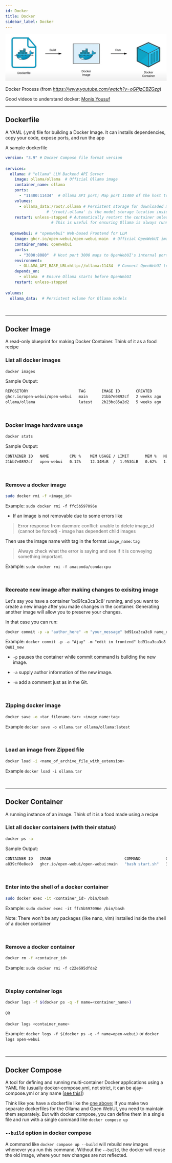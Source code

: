 ```yaml
---
id: Docker
title: Docker
sidebar_label: Docker
---
```


![Docker Process](Images/Docker%20Process.jpg)

Docker Process (from _https://www.youtube.com/watch?v=oGPjzCBZGzg_)

Good videos to understand docker: [Monis Yousuf](https://www.youtube.com/playlist?list=PLlrv2-wV8WA1eFpbPSIcLLYqJxZSPrISZ)

---


## Dockerfile

A YAML (.yml) file for building a Docker Image. It can installs dependencies, copy your code, expose ports, and run the app

A sample dockerfile

```yaml
version: "3.9" # Docker Compose file format version

services:
  ollama: # "ollama" LLM Backend API Server
    image: ollama/ollama  # Official Ollama image
    container_name: ollama
    ports:
      - "11400:11434"  # Ollama API port; Map port 11400 of the host to port 11434 of the container
    volumes:
      - ollama_data:/root/.ollama # Persistent storage for downloaded models
	  			  # '/root/.ollama' is the model storage location inside the container.
    restart: unless-stopped # Automatically restart the container unless it is explicitly stopped by the user.
    			    # This is useful for ensuring Ollama is always running after reboots or crashes.

  openwebui: # "openwebui" Web-based Frontend for LLM
    image: ghcr.io/open-webui/open-webui:main  # Official OpenWebUI image
    container_name: openwebui
    ports:
      - "3000:8080"  # Host port 3000 maps to OpenWebUI's internal port 8080
    environment:
      - OLLAMA_API_BASE_URL=http://ollama:11434  # Connect OpenWebUI to Ollama backend
    depends_on:
      - ollama  # Ensure Ollama starts before OpenWebUI
    restart: unless-stopped

volumes:
  ollama_data:  # Persistent volume for Ollama models
```

<br />

---

## Docker Image

A read-only blueprint for making Docker Container. Think of it as a food recipe

### List all docker images

```bash
docker images
```

Sample Output:

```bash
REPOSITORY                      TAG       IMAGE ID       CREATED         SIZE
ghcr.io/open-webui/open-webui   main      21bb7e0892cf   2 weeks ago     4.78GB
ollama/ollama                   latest    2b23bc85a2d2   5 weeks ago     2.27GB
```

<br />

### Docker image hardware usage

```bash
docker stats
```

Sample Output:

```bash
CONTAINER ID   NAME         CPU %    MEM USAGE / LIMIT       MEM %   NET I/O           BLOCK I/O      PIDS
21bb7e0892cf   open-webui   0.12%    12.34MiB  /  1.953GiB   0.62%   1.23kB / 4.56kB   7.89MB / 0B    5
```

<br />

### Remove a docker image

```bash
sudo docker rmi -f <image_id>
```
Example: ```sudo docker rmi -f ffc5b597096e```

* If an image is not removable due to some errors like
	
> Error response from daemon: conflict: unable to delete image_id (cannot be forced) - image has dependent child images

Then use the image name with tag in the format `image_name:tag`

> Always check what the error is saying and see if it is conveying something important.

Example: `sudo docker rmi -f anaconda/conda:cpu`

<br />

### Recreate new image after making changes to exisitng image

Let's say you have a container 'bd91ca3ca3c8' running, and you want to create a new image after you made changes in the container. Generating another image will allow you to preserve your changes.

In that case you can run:

```bash
docker commit -p -a "author_here" -m "your_message" bd91ca3ca3c8 name_of_new_image
```

Example: `docker commit -p -a "Ajay" -m "edit in frontend" bd91ca3ca3c8 OWUI_new`

* `-p` pauses the container while commit command is building the new image.

* `-a` supply author information of the new image.

* `-m` add a comment just as in the Git.

<br />

### Zipping docker image 

```bash
docker save -o <tar_filename.tar> <image_name:tag>
```
    
Example `docker save -o ollama.tar ollama/ollama:latest`

<br />

### Load an image from Zipped file

```bash
docker load -i <name_of_archive_file_with_extension>
```

Example `docker load -i ollama.tar`

<br />

---

## Docker Container

A running instance of an image. Think of it is a food made using a recipe

### List all docker containers (with their status)

```bash
docker ps -a
```

Sample Output:

```bash
CONTAINER ID   IMAGE                                COMMAND           CREATED       STATUS                 PORTS                                         NAMES
a839cf0e8ee9   ghcr.io/open-webui/open-webui:main   "bash start.sh"   3 hours ago   Up 3 hours (healthy)   0.0.0.0:3000->8080/tcp, [::]:3000->8080/tcp   open-webui
```

<br />

### Enter into the shell of a docker container

```bash
sudo docker exec -it <container_id> /bin/bash
```

Example: ```sudo docker exec -it ffc5b597096e /bin/bash```

Note: There won't be any packages (like nano, vim) installed inside the shell of a docker container

<br />

### Remove a docker container

```bash
docker rm -f <container_id>
```

Example: ```sudo docker rmi -f c22e695dfda2```

<br />

### Display container logs

```bash
docker logs -f $(docker ps -q -f name=<container_name>)

OR

docker logs <container_name>
```

Example: `docker logs -f $(docker ps -q -f name=open-webui)` or `docker logs open-webui`

<br />

---

## Docker Compose

A tool for defining and running multi-container Docker applications using a YAML file (usually docker-compose.yml, not strict, it can be ajay-compose.yml or any name [[see this](https://youtu.be/BTXfR76WmCw?si=1NPzu-JUAZEEo64j&t=309)])

Think like you have a dockerfile like the [one above](/docs/commands/Docker#dockerfile); If you make two separate dockerfiles for the Ollama and Open WebUI, you need to maintain them separately. But with docker compose, you can define them in a single file and run with a single command like `docker compose up`

### `--build` option in docker compose

A command like `docker compose up --build` will rebuild new images whenever you run this command. Without the `--build`, the docker will reuse the old image, where your new changes are not reflected.